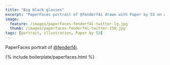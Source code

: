```yaml
---
title: "Big black glasses"
excerpt: "PaperFaces portrait of @fenderf4i drawn with Paper by 53 on an iPad."
image: 
  feature: /images/paperfaces-fenderf4i-twitter-lg.jpg
  thumb: /images/paperfaces-fenderf4i-twitter-150.jpg
tags: [portrait, illustration, Paper by 53]
---
```


PaperFaces portrait of [@fenderf4i](http://twitter.com/fenderf4i).

{% include boilerplate/paperfaces.html %}